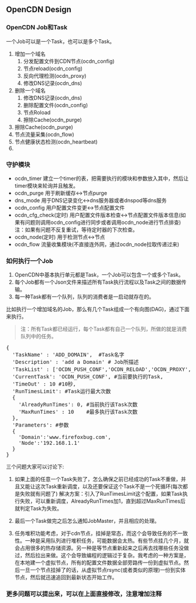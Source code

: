 OpenCDN Design
--------------

### OpenCDN Job和Task

一个Job可以是一个Task，也可以是多个Task。

1. 增加一个域名
   1. 分发配置文件到CDN节点(ocdn_config)
   2. 节点reload(ocdn_config)
   3. 反向代理检测(ocdn_proxy)
   4. 修改DNS记录(ocdn_dns)
2. 删除一个域名
   1. 修改DNS记录(ocdn_dns)
   2. 删除配置文件(ocdn_config)
   3. 节点Roload
   4. 擦除Cache(ocdn_purge)
3. 擦除Cache(ocdn_purge)
4. 节点流量采集(ocdn_flow)
5. 节点健康状态检测(ocdn_heartbeat)
6. 

### 守护模块
* ocdn_timer 建立一个timer的表，把需要执行的模块和参数放入其中，然后让timer模块来轮询并且触发。
* ocdn_purge 用于刷新缓存<->节点purge
* dns_mode 用于DNS记录变化<->dns服务器或者dnspod等dns服务
* ocdn_config 用户配置文件变更<->节点配置文件
* ocdn_cfg_check(定时) 用户配置文件版本检查<->节点配置文件版本信息(如果有问题则调用ocdn_config进行同步或者调用ocdn_node进行节点排查)注：如果有问题不反复重试，等待定时器的下次检查。
* ocdn_node(定时) 用于检测节点<->节点
* ocdn_flow 流量收集模块(不直接连外网，通过ocdn_node拉取传递过来)

### 如何执行一个Job

1.  OpenCDN中基本执行单元都是Task，一个Job可以包含一个或多个Task。
2.  每个Job都有一个Json文件来描述所有Task执行流程以及Task之间的数据传输。
3.  每一种Task都有一个队列，队列的消费者是一启动就存在的。

比如执行一个增加域名的Job，那么有几个Task组成一个有向图(DAG)，通过下面来执行。

> 注：所有Task都已经运行，每个Task都有自己一个队列，所做的就是消费队列中的任务。

<pre>
{
  'TaskName' : 'ADD_DOMAIN',  #Task名字
  'Description' : 'add a Domain' # Job所描述
  'TaskList' : ['OCDN_PUSH_CONF','OCDN_RELOAD','OCDN_PROXY','OCDN_DNS'], #Job所有Task列表
  'CurrentTask': 'OCDN_PUSH_CONF', #当前要执行的Task,
  'TimeOut' : 10 #10秒,
  'RunTimesLimit': #Task运行最大次数
  {
    'AlreadyRunTimes': 0, #当前执行该Task次数
    'MaxRunTimes' : 10    #最多执行该Task次数
  },
  'Parameters': #参数
  {
    'Domain':'www.firefoxbug.com',
    'Node':'192.168.1.1'
  }
}
</pre>
三个问题大家可以讨论下:

1.  如果上面的任意一个Task失败了，怎么确保之前已经成功的Task不重做，并且又能让这次Task重新调度，以及还要保证这个Task不是一个死循环(每次都是失败就有问题了)
解决方案：引入了RunTimesLimit这个配置，如果Task执行失败，可以重新调度，AlreadyRunTimes加1，直到超过MaxRunTimes后就判定Task为失败。

2.  最后一个Task做完之后怎么通知JobMaster，并且相应的处理。

3.  任务堆积功能考虑，对于cdn节点，挂掉是常态，而这个会导致任务的不一致性。一种是采用队列进行堆积任务，可能数据会太热。有些节点挂几个月，就会占用很多的热存储资源。另一种是等节点重新起来之后再去找哪些任务没做过，然后拉出来做。这个会导致编程的逻辑过于复杂。我考虑的一种方案是，在本地建一个虚拟节点，所有的配置文件数据全部旁路传一份到虚拟节点。然后一旦一个节点挂掉了的话，从虚拟节点rsync(或者类似的原理)一份到实体节点，然后就迅速追回到最新状态开始工作。


### 更多问题可以提出来，可以在上面直接修改，注意增加注释



